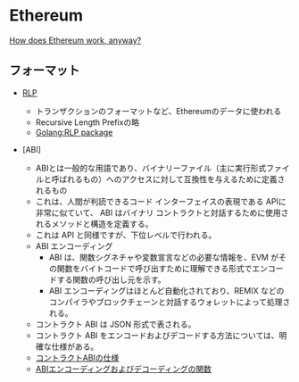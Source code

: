 # Ethereum

[How does Ethereum work, anyway?](https://www.preethikasireddy.com/post/how-does-ethereum-work-anyway)

## フォーマット
- [RLP](https://github.com/ethereum/wiki/wiki/%5BJapanese%5D-RLP)
  - トランザクションのフォーマットなど、Ethereumのデータに使われる
  - Recursive Length Prefixの略
  - [Golang:RLP package](https://github.com/ethereum/go-ethereum/blob/master/rlp/encode.go)

- [ABI]
  - ABIとは一般的な用語であり、バイナリーファイル（主に実行形式ファイルと呼ばれるもの）へのアクセスに対して互換性を与えるために定義されるもの
  - これは、人間が判読できるコード インターフェイスの表現である APIに非常に似ていて、 ABI はバイナリ コントラクトと対話するために使用されるメソッドと構造を定義する。
  - これは API と同様ですが、下位レベルで行われる。
  - ABI エンコーディング
    - ABI は、関数シグネチャや変数宣言などの必要な情報を、EVM がその関数をバイトコードで呼び出すために理解できる形式でエンコードする関数の呼び出し元を示す。
    - ABI エンコーディングはほとんど自動化されており、REMIX などのコンパイラやブロックチェーンと対話するウォレットによって処理される。
  - コントラクト ABI は JSON 形式で表される。
  - コントラクト ABI をエンコードおよびデコードする方法については、明確な仕様がある。
  - [コントラクトABIの仕様](https://solidity-ja.readthedocs.io/ja/latest/abi-spec.html)
  - [ABIエンコーディングおよびデコーディングの関数](https://solidity-ja.readthedocs.io/ja/latest/units-and-global-variables.html#abi)